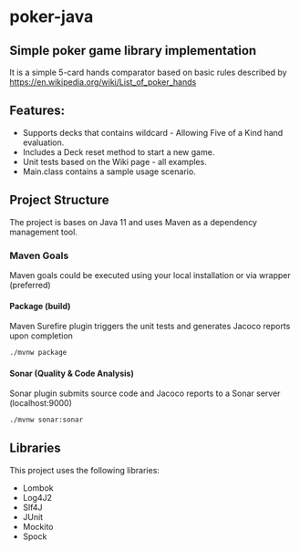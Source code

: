 # poker-java
## Simple poker game library implementation

It is a simple 5-card hands comparator based on basic rules described by https://en.wikipedia.org/wiki/List_of_poker_hands

## Features:
* Supports decks that contains wildcard - Allowing Five of a Kind hand evaluation.
* Includes a Deck reset method to start a new game.
* Unit tests based on the Wiki page - all examples.
* Main.class contains a sample usage scenario. 

## Project Structure
The project is bases on Java 11 and uses Maven as a dependency management tool.

### Maven Goals
Maven goals could be executed using your local installation or via wrapper (preferred) 

#### Package (build)
Maven Surefire plugin triggers the unit tests and generates Jacoco reports upon completion

```bash
./mvnw package
```
#### Sonar (Quality & Code Analysis)
Sonar plugin submits source code and Jacoco reports to a Sonar server (localhost:9000) 
```bash
./mvnw sonar:sonar
```

## Libraries
This project uses the following libraries:
* Lombok
* Log4J2
* Slf4J
* JUnit
* Mockito
* Spock
